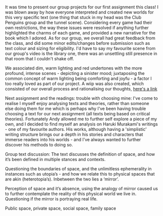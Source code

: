 It was time to present our group projects for our first assignment this class! I was blown away by how everyone interpreted and created new worlds for this very specific text (one thing that stuck in my head was the Club Penguins group and the tunnel scene). Considering every game had their own restrictions, the way these issues were resolved if anything further highlighted the charms of each game, and provided a new narrative for the book which I adored. As for our group, we overall had great feedback from the class, and did some minor edits/changes before submission such as text colour and sizing for eligibility. I'd have to say my favourite scene from our group's video is the library one, there was an unsettling still presence in that room that I couldn't shake off. 

We associated dim, warm lighting and red undertones with the more profound, intense scenes - depicting a sinister mood; juxtaposing the common concept of warm lighting being comforting and joyfu - a factor I too really loved as part of our project. A wiip was also created, which consisted of our overall process and rationalising our thoughts, [here's a link](https://wiip.co/THE-HORRORS-OF-ANIMAL-CROSSING.b-MEgcptSZluo8jwq7Tsi/)

Next assignment and the readings: trouble with choosing mine: I've come to realise I myself enjoy analysing texts and theories, rather than someone else doing them for me which is perhaps why I've been having trouble choosing a text for our next assignment (all texts being based on critical theories). Fortunately Andy allowed me to further self explore a piece of my own, and I decided to find myself an analysis on Haruki Murakami's writings - one of my favourite authors. His works, although having a 'simplistic' writing structure brings our a depth in his stories and characters that immerse readers into his worlds - and I've always wanted to further discover his methods to doing so. 

Group text discussion:
The text discusses the definition of space, and how it’s been defined in multiple stances and contexts.

Questioning the boundaries of space, and the unlimitless ephemerality in instances such as utopia’s - and how we relate this to physical spaces that are akin (heterotopia’s). Inbetween the two lies a ‘mirror’. 

Perception of space and it’s absence, using the analogy of mirror caused us to further contemplate the reality of this physical world we live in. Questioning if the mirror is portraying real life. 

Public space, private space, social space, family space
